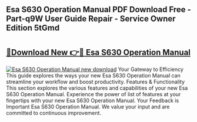 ## Esa S630 Operation Manual PDF Download Free - Part-q9W User Guide Repair - Service Owner Edition 5tGmd

# <h2><a href="http://cf28134.oget.top/?id=Esa+S630+Operation+Manual">🔗Download New 👉🔴 Esa S630 Operation Manual</a></h2>

[![Esa S630 Operation Manual new download](https://i.imgur.com/5g1atiW.png)](http://cf28134.oget.top/?id=Esa+S630+Operation+Manual)
Your Gateway to Efficiency This guide explores the ways your new Esa S630 Operation Manual can streamline your workflow and boost productivity. Features & Functionality This section explores the various features and capabilities of your new Esa S630 Operation Manual. Experience the power of list of features at your fingertips with your new Esa S630 Operation Manual. Your Feedback is Important Esa S630 Operation Manual. We value your input and are committed to continuous improvement.
